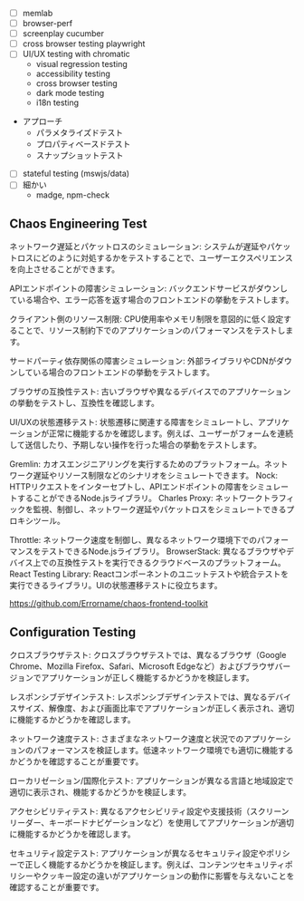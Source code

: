 
- [ ] memlab
- [ ] browser-perf
- [ ] screenplay cucumber
- [ ] cross browser testing playwright
- [ ] UI/UX testing with chromatic
  - visual regression testing
  - accessibility testing
  - cross browser testing
  - dark mode testing
  - i18n testing
- アプローチ
  - パラメタライズドテスト
  - プロパティベースドテスト
  - スナップショットテスト
- [ ] stateful testing (mswjs/data)
- [ ] 細かい
  - madge, npm-check

## Chaos Engineering Test

ネットワーク遅延とパケットロスのシミュレーション:
システムが遅延やパケットロスにどのように対処するかをテストすることで、ユーザーエクスペリエンスを向上させることができます。

APIエンドポイントの障害シミュレーション:
バックエンドサービスがダウンしている場合や、エラー応答を返す場合のフロントエンドの挙動をテストします。

クライアント側のリソース制限:
CPU使用率やメモリ制限を意図的に低く設定することで、リソース制約下でのアプリケーションのパフォーマンスをテストします。

サードパーティ依存関係の障害シミュレーション:
外部ライブラリやCDNがダウンしている場合のフロントエンドの挙動をテストします。

ブラウザの互換性テスト:
古いブラウザや異なるデバイスでのアプリケーションの挙動をテストし、互換性を確認します。

UI/UXの状態遷移テスト:
状態遷移に関連する障害をシミュレートし、アプリケーションが正常に機能するかを確認します。例えば、ユーザーがフォームを連続して送信したり、予期しない操作を行った場合の挙動をテストします。

Gremlin: カオスエンジニアリングを実行するためのプラットフォーム。ネットワーク遅延やリソース制限などのシナリオをシミュレートできます。
Nock: HTTPリクエストをインターセプトし、APIエンドポイントの障害をシミュレートすることができるNode.jsライブラリ。
Charles Proxy: ネットワークトラフィックを監視、制御し、ネットワーク遅延やパケットロスをシミュレートできるプロキシツール。

Throttle: ネットワーク速度を制御し、異なるネットワーク環境下でのパフォーマンスをテストできるNode.jsライブラリ。
BrowserStack: 異なるブラウザやデバイス上での互換性テストを実行できるクラウドベースのプラットフォーム。
React Testing Library: Reactコンポーネントのユニットテストや統合テストを実行できるライブラリ。UIの状態遷移テストに役立ちます。

https://github.com/Errorname/chaos-frontend-toolkit

## Configuration Testing

クロスブラウザテスト: クロスブラウザテストでは、異なるブラウザ（Google Chrome、Mozilla Firefox、Safari、Microsoft Edgeなど）およびブラウザバージョンでアプリケーションが正しく機能するかどうかを検証します。

レスポンシブデザインテスト: レスポンシブデザインテストでは、異なるデバイスサイズ、解像度、および画面比率でアプリケーションが正しく表示され、適切に機能するかどうかを確認します。

ネットワーク速度テスト: さまざまなネットワーク速度と状況でのアプリケーションのパフォーマンスを検証します。低速ネットワーク環境でも適切に機能するかどうかを確認することが重要です。

ローカリゼーション/国際化テスト: アプリケーションが異なる言語と地域設定で適切に表示され、機能するかどうかを検証します。

アクセシビリティテスト: 異なるアクセシビリティ設定や支援技術（スクリーンリーダー、キーボードナビゲーションなど）を使用してアプリケーションが適切に機能するかどうかを確認します。

セキュリティ設定テスト: アプリケーションが異なるセキュリティ設定やポリシーで正しく機能するかどうかを検証します。例えば、コンテンツセキュリティポリシーやクッキー設定の違いがアプリケーションの動作に影響を与えないことを確認することが重要です。